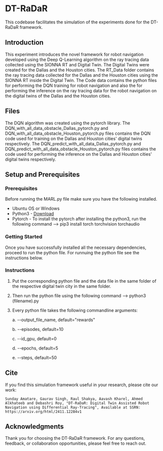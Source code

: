 # DT-RaDaR

This codebase facilitates the simulation of the experiments done for the DT-RaDaR framework.

## Introduction

This experiment introduces the novel framework for robot navigation developed using the Deep Q-Learning algorithm on the ray tracing data collected using the SIONNA RT and Digital Twin. The Digital Twins were created for the Dallas and the Houston cities. The RT_Data folder contains the ray tracing data collected for the Dallas and the Houston cities using the SIONNA RT inside the Digital Twin. The Code data contains the python files for performing the DQN training for robot navigation and also the for performing the inference on the ray tracing data for the robot navigation on the digital twins of the Dallas and the Houston cities. 

## Files

The DQN algorithm was created using the pytorch library.
The DQN_with_all_data_obstacle_Dallas_pytorch.py and DQN_with_all_data_obstacle_Houston_pytorch.py files contains the DQN code used for training on the Dallas and Houston cities' digital twins respectively. 
The DQN_predict_with_all_data_Dallas_pytorch.py and DQN_predict_with_all_data_obstacle_Houston_pytorch.py files contains the code used for performing the inference on the Dallas and Houston cities' digital twins respectively.

## Setup and Prerequisites

### Prerequisites

Before running the MARL.py file make sure you have the following installed.

- Ubuntu OS or Windows
- Python3 - [Download](https://www.python.org/downloads/)
- Pytorch - To install the pytorch after installing the python3, run the following command --> pip3 install torch torchvision torchaudio

### Getting Started

Once you have successfully installed all the necessary dependencies, proceed to run the python file. For runnuing the python file see the instructions below.

### Instructions

1. Put the corresponding python file and the data file in the same folder of the respective digital twin city in the same folder.

2. Then run the python file using the following command --> python3 (filename).py

3. Every python file takes the following commandline arguments:

   a. --output_file_name, default="rewards"
   
   b. --episodes, default=10

   c. --id_gpu, default=0

   d. --epochs, default=5

   e. --steps, default=50 

## Cite

If you find this simulation framework useful in your research, please cite our work:

```Sunday Amatare, Gaurav Singh, Raul Shakya, Aavash Kharel, Ahmed Alkhateeb and Debashri Roy, "DT-RaDaR: Digital Twin Assisted Robot Navigation using Differential Ray-Tracing", Available at SSRN: https://arxiv.org/html/2411.12284v1```

## Acknowledgments

Thank you for choosing the DT-RaDaR framework. For any questions, feedback, or collaboration opportunities, please feel free to reach out.

